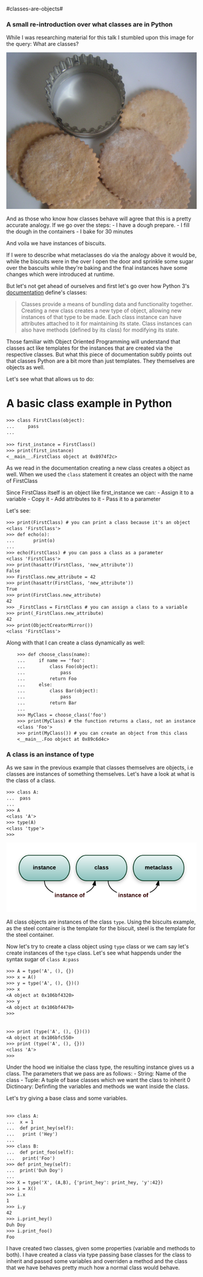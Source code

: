 #classes-are-objects#

### A small re-introduction over what classes are in Python 

While I was researching material for this talk I stumbled upon this image for the query: What are classes? 


![alt text](https://raw.githubusercontent.com/vimarshc/metaclass-talk/master/classes-are-objects/classes-biscuits.jpg)

And as those who know how classes behave will agree that this is a pretty accurate analogy. If we go over the steps: 
	- I have a dough prepare. 
	- I fill the dough in the containers
	- I bake for 30 minutes

And voila we have instances of biscuits. 

If I were to describe what metaclasses do via the analogy above it would be, while the biscuits were in the over I open the door and sprinkle some sugar over the bascuits while they're baking and the final instances have some changes which were introduced at runtime. 

But let's not get ahead of ourselves and first let's go over how Python 3's [documentation](https://docs.python.org/3/tutorial/classes.html) define's classes: 


> Classes provide a means of bundling data and functionality together. Creating a new class creates a new type of object, allowing new instances of that type to be made. Each class instance can have attributes attached to it for maintaining its state. Class instances can also have methods (defined by its class) for modifying its state.


Those familiar with Object Oriented Programming will understand that classes act like templates for the instances that are created via the respective classes. But what this piece of documentation subtly points out that classes Python are a bit more than just templates. They themselves are objects as well. 

Let's see what that allows us to do: 

# A basic class example in Python
```
>>> class FirstClass(object):
...		pass
...

>>> first_instance = FirstClass()		 			
>>> print(first_instance)
<__main__.FirstClass object at 0x8974f2c>

```

As we read in the documentation creating a new class creates a object as well. 
When we used the `class` statement it creates an object with the name of FirstClass

Since FirstClass itself is an object like first_instance we can: 
	- Assign it to a variable 
	- Copy it
	- Add attributes to it
	- Pass it to a parameter

Let's see: 
```
>>> print(FirstClass) # you can print a class because it's an object
<class 'FirstClass'>
>>> def echo(o):
...       print(o)
... 
>>> echo(FirstClass) # you can pass a class as a parameter
<class 'FirstClass'>
>>> print(hasattr(FirstClass, 'new_attribute'))
False
>>> FirstClass.new_attribute = 42
>>> print(hasattr(FirstClass, 'new_attribute'))
True
>>> print(FirstClass.new_attribute)
42
>>> _FirstClass = FirstClass # you can assign a class to a variable
>>> print(_FirstClass.new_attribute)
42
>>> print(ObjectCreatorMirror())
<class 'FirstClass'>

```

Along with that I can create a class dynamically as well: 

```
	>>> def choose_class(name):
	...     if name == 'foo':
	...         class Foo(object):
	...             pass
	...         return Foo 
	...     else:
	...         class Bar(object):
	...             pass
	...         return Bar
	...     
	>>> MyClass = choose_class('foo') 
	>>> print(MyClass) # the function returns a class, not an instance
	<class 'Foo'>
	>>> print(MyClass()) # you can create an object from this class
	<__main__.Foo object at 0x89c6d4c>

```	

### A class is an instance of type


As we saw in the previous example that classes themselves are objects, i.e classes are instances of something themselves. Let's have a look at what is the class of a class. 

```
>>> class A:
...  pass
... 
>>> A
<class 'A'>
>>> type(A)
<class 'type'>
>>> 

```

![alt text](https://raw.githubusercontent.com/vimarshc/metaclass-talk/master/classes-are-objects/class-is-instance.png)

All class objects are instances of the class `type`. Using the biscuits example, as the steel container is the template for the biscuit, steel is the template for the steel container. 

Now let's try to create a class object using `type` class or we cam say let's create instances of the `type` class. Let's see what happends under the syntax sugar of `class A:pass`

```
>>> A = type('A', (), {})
>>> x = A()
>>> y = type('A', (), {})()
>>> x
<A object at 0x106bf4320>
>>> y
<A object at 0x106bf4470>
>>> 


>>> print (type('A', (), {})())
<A object at 0x106bfc550>
>>> print (type('A', (), {}))
<class 'A'>
>>> 

```

Under the hood we initialse the class type, the resulting instance gives us a class. The parameters that we pass are as follows: 
	- String: Name of the class
	- Tuple: A tuple of base classes which we want the class to inherit
	0 Dictinoary: Definfing the variables and methods we want inside the class. 

Let's try giving a base class and some variables. 
```

>>> class A:
...  x = 1
...  def print_hey(self):
...   print ('Hey')
... 
>>> class B:
...  def print_foo(self):
...   print('Foo')
>>> def print_hey(self):
...  print('Duh Doy')
... 
>>> X = type('X', (A,B), {'print_hey': print_hey, 'y':42})
>>> i = X()
>>> i.x
1
>>> i.y
42
>>> i.print_hey()
Duh Doy
>>> i.print_foo()
Foo
```

I have created two classes, given some properties (variable and methods to both). I have created a class via type passing base classes for the class to inherit and passed some variables and overriden a method and the class that we have behaves pretty much how a normal class would behave. 

